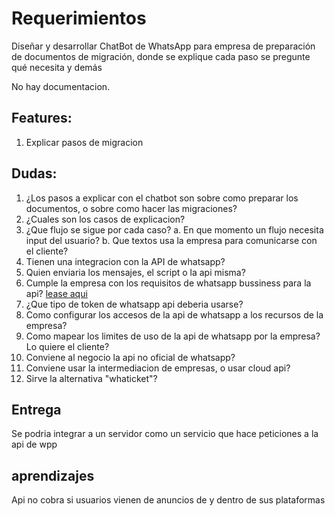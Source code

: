# Requerimientos

Diseñar y desarrollar ChatBot de WhatsApp para empresa de preparación de documentos de migración, donde se explique cada paso se pregunte qué necesita y demás

No hay documentacion.

## Features:

1. Explicar pasos de migracion

## Dudas:

1. ¿Los pasos a explicar con el chatbot son sobre como preparar los documentos, o sobre como hacer las migraciones?
2. ¿Cuales son los casos de explicacion?
3. ¿Que flujo se sigue por cada caso?
	a. En que momento un flujo necesita input del usuario?
	b. Que textos usa la empresa para comunicarse con el cliente?
4. Tienen una integracion con la API de whatsapp?
5. Quien enviaria los mensajes, el script o la api misma?
6. Cumple la empresa con los requisitos de whatsapp bussiness para la api? [lease aqui](https://developers.facebook.com/docs/whatsapp/business-management-api/get-started?locale=es_LA#requisitos)
7. ¿Que tipo de token de whatsapp api deberia usarse?
8. Como configurar los accesos de la api de whatsapp a los recursos de la empresa?
9. Como mapear los limites de uso de la api de whatsapp por la empresa? Lo quiere el cliente?
10. Conviene al negocio la api no oficial de whatsapp?
11. Conviene usar la intermediacion de empresas, o usar cloud api?
12. Sirve la alternativa "whaticket"?

## Entrega

Se podria integrar a un servidor como un servicio que hace peticiones a la api de wpp

## aprendizajes

Api no cobra si usuarios vienen de anuncios de y dentro de sus plataformas
